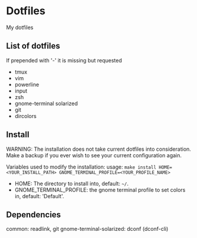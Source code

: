 # Dotfiles
My dotfiles

## List of dotfiles
If prepended with '-' it is missing but requested
* tmux
* vim
* powerline
* input
* zsh
* gnome-terminal solarized
* git
* dircolors

## Install

WARNING: The installation does not take current dotfiles into
consideration. Make a backup if you ever wish to see your current
configuration again.

Variables used to modify the installation:
usage: `make install HOME=<YOUR_INSTALL_PATH> GNOME_TERMINAL_PROFILE=<YOUR_PROFILE_NAME>`
* HOME: The directory to install into, default: `~/`.
* GNOME_TERMINAL_PROFILE: the gnome terminal profile to set colors in, default: 'Default'.

## Dependencies

common: readlink, git
gnome-terminal-solarized: dconf (dconf-cli)

